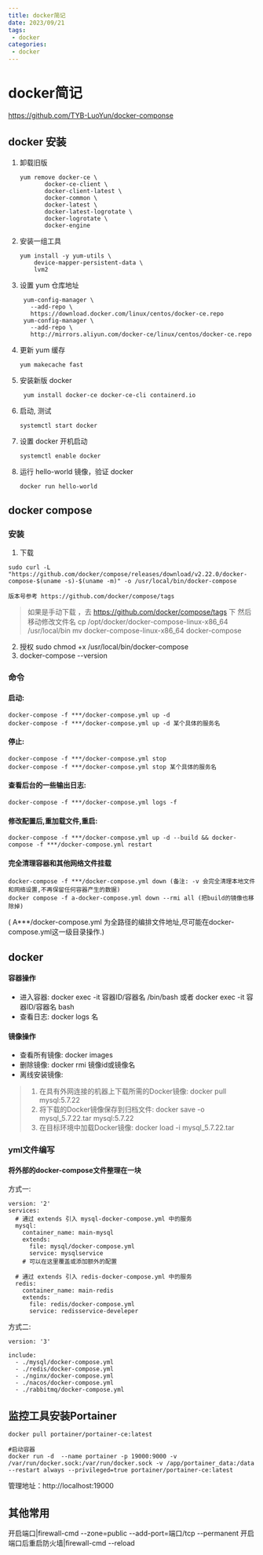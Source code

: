 ```yaml
---
title: docker简记
date: 2023/09/21
tags:
 - docker
categories:
 - docker
---
```

# docker简记
https://github.com/TYB-LuoYun/docker-componse
## docker 安装

1. 卸载旧版

   ```
   yum remove docker-ce \
          docker-ce-client \
          docker-client-latest \
          docker-common \
          docker-latest \
          docker-latest-logrotate \
          docker-logrotate \
          docker-engine
   ```

2. 安装一组工具

   ```
   yum install -y yum-utils \
       device-mapper-persistent-data \
       lvm2
   ```

3. 设置 yum 仓库地址

   ```
    yum-config-manager \
      --add-repo \
      https://download.docker.com/linux/centos/docker-ce.repo
    yum-config-manager \
      --add-repo \
      http://mirrors.aliyun.com/docker-ce/linux/centos/docker-ce.repo
   ```

4. 更新 yum 缓存

   ```
   yum makecache fast
   ```

5. 安装新版 docker

   ```
    yum install docker-ce docker-ce-cli containerd.io
   ```

6. 启动, 测试

   ```
   systemctl start docker
   ```

7. 设置 docker 开机启动

   ```
   systemctl enable docker
   ```

8. 运行 hello-world 镜像，验证 docker

   ```
   docker run hello-world
   ```
## docker compose
### 安装 
1. 下载
```
sudo curl -L "https://github.com/docker/compose/releases/download/v2.22.0/docker-compose-$(uname -s)-$(uname -m)" -o /usr/local/bin/docker-compose
```
    版本号参考 https://github.com/docker/compose/tags
> 如果是手动下载 ，去 https://github.com/docker/compose/tags 下
> 然后移动修改文件名
      cp /opt/docker/docker-compose-linux-x86_64 /usr/local/bin 
      mv docker-compose-linux-x86_64 docker-compose
   
2. 授权
    sudo chmod +x /usr/local/bin/docker-compose
3. docker-compose --version


### 命令
#### 启动:  
    docker-compose -f ***/docker-compose.yml up -d
    docker-compose -f ***/docker-compose.yml up -d 某个具体的服务名
#### 停止:  
    docker-compose -f ***/docker-compose.yml stop
    docker-compose -f ***/docker-compose.yml stop 某个具体的服务名
#### 查看后台的一些输出日志:  
    docker-compose -f ***/docker-compose.yml logs -f
#### 修改配置后,重加载文件,重启:  
    docker-compose -f ***/docker-compose.yml up -d --build && docker-compose -f ***/docker-compose.yml restart
#### 完全清理容器和其他网络文件挂载   
    docker-compose -f ***/docker-compose.yml down (备注: -v 会完全清理本地文件和网络设置,不再保留任何容器产生的数据)
    docker compose -f a-docker-compose.yml down --rmi all (把build的镜像也移除掉)
 ( A***/docker-compose.yml 为全路径的编排文件地址,尽可能在docker-compose.yml这一级目录操作.)

## docker
#### 容器操作
- 进入容器:
docker exec -it 容器ID/容器名 /bin/bash
或者
docker exec -it 容器ID/容器名 bash
- 查看日志: docker logs 名
#### 镜像操作
- 查看所有镜像: docker images
- 删除镜像: docker rmi 镜像id或镜像名
- 离线安装镜像:
> 1. 在具有外网连接的机器上下载所需的Docker镜像: docker pull mysql:5.7.22
> 2. 将下载的Docker镜像保存到归档文件: docker save -o mysql_5.7.22.tar mysql:5.7.22
> 3. 在目标环境中加载Docker镜像: docker load -i mysql_5.7.22.tar
### yml文件编写
#### 将外部的docker-compose文件整理在一块
方式一:
```
version: '2'
services:
  # 通过 extends 引入 mysql-docker-compose.yml 中的服务
  mysql:
    container_name: main-mysql
    extends:
      file: mysql/docker-compose.yml
      service: mysqlservice
    # 可以在这里覆盖或添加额外的配置

  # 通过 extends 引入 redis-docker-compose.yml 中的服务
  redis:
    container_name: main-redis
    extends:
      file: redis/docker-compose.yml
      service: redisservice-develeper
```

方式二:
```
version: '3'

include:
  - ./mysql/docker-compose.yml
  - ./redis/docker-compose.yml
  - ./nginx/docker-compose.yml
  - ./nacos/docker-compose.yml
  - ./rabbitmq/docker-compose.yml
```

## 监控工具安装Portainer
```
docker pull portainer/portainer-ce:latest 

#启动容器
docker run -d  --name portainer -p 19000:9000 -v /var/run/docker.sock:/var/run/docker.sock -v /app/portainer_data:/data --restart always --privileged=true portainer/portainer-ce:latest
```
管理地址：http://localhost:19000

## 其他常用
开启端口|firewall-cmd --zone=public --add-port=端口/tcp --permanent
开启端口后重启防火墙|firewall-cmd --reload